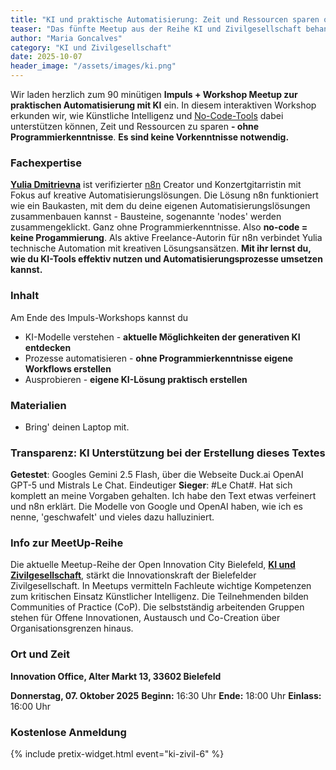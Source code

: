```yaml
---
title: "KI und praktische Automatisierung: Zeit und Ressourcen sparen ohne Programmier&shy;kenntnisse (No-Code)."
teaser: "Das fünfte Meetup aus der Reihe KI und Zivilgesellschaft behandelt das Thema Automation ohne Programmierkenntnisse."
author: "Maria Goncalves"
category: "KI und Zivilgesellschaft"
date: 2025-10-07
header_image: "/assets/images/ki.png"
---
```


Wir laden herzlich zum 90 minütigen **Impuls + Workshop Meetup zur praktischen Automatisierung mit KI** ein. 
In diesem interaktiven Workshop erkunden wir, wie Künstliche Intelligenz und [No-Code-Tools](https://de.wikipedia.org/wiki/No-Code-Plattform) dabei unterstützen können, Zeit und Ressourcen zu sparen
**- ohne Programmierkenntnisse**. 
**Es sind keine Vorkenntnisse notwendig.** 

### Fachexpertise
**[Yulia Dmitrievna](https://www.linkedin.com/in/yulia-dmitrievna-1112361b5/)** ist verifizierter [n8n](https://n8n.io) Creator und Konzertgitarristin mit Fokus auf kreative Automatisierungslösungen. 
Die Lösung n8n funktioniert wie ein Baukasten, mit dem du deine eigenen Automatisierungslösungen zusammenbauen kannst - Bausteine, sogenannte 'nodes' werden zusammengeklickt. Ganz ohne Programmierkenntnisse. Also **no-code = keine Progammierung**. 
Als aktive Freelance-Autorin für n8n verbindet Yulia technische Automation mit kreativen Lösungsansätzen. 
**Mit ihr lernst du, wie du KI-Tools effektiv nutzen und Automatisierungsprozesse umsetzen kannst.**

### Inhalt 
Am Ende des Impuls-Workshops kannst du
- KI-Modelle verstehen - **aktuelle Möglichkeiten der generativen KI entdecken**
- Prozesse automatisieren - **ohne Programmierkenntnisse eigene Workflows erstellen**
- Ausprobieren - **eigene KI-Lösung praktisch erstellen**

### Materialien
- Bring' deinen Laptop mit.

### Transparenz: KI Unterstützung bei der Erstellung dieses Textes
**Getestet**: Googles Gemini 2.5 Flash, über die Webseite Duck.ai OpenAI GPT-5 und Mistrals Le Chat. 
Eindeutiger **Sieger**: #Le Chat#. Hat sich komplett an meine Vorgaben gehalten. Ich habe den Text etwas verfeinert und n8n erklärt. 
Die Modelle von Google und OpenAI haben, wie ich es nenne, 'geschwafelt' und vieles dazu halluziniert. 


### Info zur MeetUp-Reihe
Die aktuelle Meetup-Reihe der Open Innovation City Bielefeld, [**KI und Zivilgesellschaft**](https://oic-bielefeld.de/ki/), stärkt die Innovationskraft der Bielefelder Zivilgesellschaft. In Meetups vermitteln Fachleute wichtige Kompetenzen zum kritischen Einsatz Künstlicher Intelligenz. Die Teilnehmenden bilden Communities of Practice (CoP). Die selbstständig arbeitenden Gruppen stehen für Offene Innovationen, Austausch und Co-Creation über Organisationsgrenzen hinaus.

### Ort und Zeit
**Innovation Office, Alter Markt 13, 33602 Bielefeld**

**Donnerstag, 07. Oktober 2025**
**Beginn:** 16:30 Uhr
**Ende:** 18:00 Uhr
**Einlass:** 16:00 Uhr

### Kostenlose Anmeldung
{% include pretix-widget.html event="ki-zivil-6" %}
